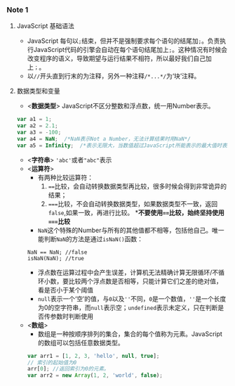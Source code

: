 <!-- javaScript note 1 -->
### Note 1
1. JavaScript 基础语法
    * JavaScript 每句以`;`结束，但并不是强制要求每个语句的结尾加`;`。负责执行JavaScript代码的引擎会自动在每个语句结尾加上`;`。这种情况有时候会改变程序的语义，导致期望与运行结果不相符，所以最好我们自己加上`；`。
    * 以`//`开头直到行末的为注释，另外一种注释`/*...*/`为‘块’注释。


2. 数据类型和变量
    * <**数据类型**> JavaScript不区分整数和浮点数，统一用Number表示。
    ``` javascript
    var a1 = 1;
    var a2 = 2.1;
    var a3 = -100;
    var a4 = NaN;  /*NaN表示Not a Number，无法计算结果时用NaN*/
    var a5 = Infinity;  /*表示无限大，当数值超过JavaScript所能表示的最大值时表示*/
    ```
    * <**字符串**> `'abc'`或者`"abc"`表示
    * <**运算符**>
        * 有两种比较运算符：
            1. `==`比较，会自动转换数据类型再比较，很多时候会得到非常诡异的结果；
            2. `===`比较，不会自动转换数据类型，如果数据类型不一致，返回`false`,如果一致，再进行比较。
            ***不要使用`==`比较，始终坚持使用`===`比较**
        * `NaN`这个特殊的Number与所有的其他值都不相等，包括他自己。唯一能判断`NaN`的方法是通过`isNaN()`函数：
        ```
        NaN == NaN; //false
        isNaN(NaN); //true
        ```
        * 浮点数在运算过程中会产生误差，计算机无法精确计算无限循环/不循环小数，要比较两个浮点数是否相等，只能计算它们之差的绝对值，看是否小于某个阈值
        * `null`表示一个‘空’的值，与`0`以及`''`不同，`0`是一个数值，`''`是一个长度为0的空字符串，而`null`表示空；`undefined`表示未定义，只在判断是否传参数时判断使用
    * <**数组**>
        * 数组是一种按顺序排列的集合，集合的每个值称为元素。JavaScript的数组可以包括任意数据类型。
        ``` javaScript
        var arr1 = [1, 2, 3, 'hello', null, true];
        // 索引的起始值为0
        arr[0]; //返回索引为0的元素。
        var arr2 = new Array(1, 2, 'world', false);
        ```